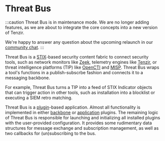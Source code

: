 # Threat Bus

:::caution
Threat Bus is in maintenance mode. We are no longer adding features, as we are
about to integrate the core concepts into a new version of Tenzir.

We're happy to answer any question about the upcoming relaunch in our [community
chat](/discord).
:::

Threat Bus is a
[STIX](https://docs.oasis-open.org/cti/stix/v2.1/stix-v2.1.html)-based security
content fabric to connect security tools, such as network monitors like
[Zeek](https://zeek.org/), telemetry engines like
[Tenzir](https://github.com/tenzir/tenzir), or threat intelligence platforms
(TIP) like [OpenCTI](https://www.opencti.io) and
[MISP](https://www.misp-project.org/). Threat Bus wraps a tool's functions in a
publish-subscrbe fashion and connects it to a messaging backbone.

For example, Threat Bus turns a TIP into a feed of STIX Indicator objects that
can trigger action in other tools, such as installation into a blocklist or
executing a SIEM retro matching.

Threat Bus is a [plugin](threatbus/understand/plugins)-based application. Almost
all functionality is implemented in either
[backbone](threatbus/understand/plugins#backbone-plugins) or
[application](threatbus/understand/plugins#application-plugins) plugins. The
remaining logic of Threat Bus is responsible for launching and initializing all
installed plugins with the user-provided configuration. It provides some
rudimentary data structures for message exchange and subscription management, as
well as two callbacks for (un)subscribing to the bus.

